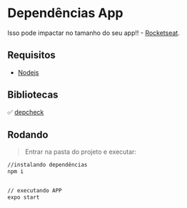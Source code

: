 # Dependências App
Isso pode impactar no tamanho do seu app!!  - [Rocketseat](https://www.youtube.com/watch?v=9ji4-ie2c1Y&ab_channel=Rocketseat).

## Requisitos
- [Nodejs](https://nodejs.org/en/download/)

## Bibliotecas

:white_check_mark:	[depcheck](https://www.npmjs.com/package/depcheck)

## Rodando
> Entrar na pasta do projeto e executar: 

```sh 
//instalando dependências 
npm i 


// executando APP
expo start
```
